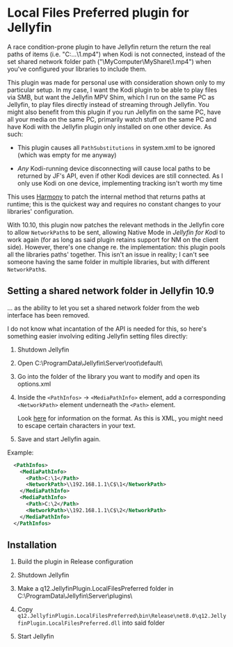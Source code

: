 # Local Files Preferred plugin for Jellyfin

A race condition-prone plugin to have Jellyfin return the return the real paths of items (i.e. "C:\...\1.mp4") when Kodi is not connected, instead of the set shared network folder path ("\\MyComputer\MyShare\1.mp4") when you've configured your libraries to include them.

This plugin was made for personal use with consideration shown only to my particular setup. In my case, I want the Kodi plugin to be able to play files via SMB, but want the Jellyfin MPV Shim, which I run on the same PC as Jellyfin, to play files directly instead of streaming through Jellyfin. You might also benefit from this plugin if you run Jellyfin on the same PC, have all your media on the same PC, primarily watch stuff on the same PC and have Kodi with the Jellyfin plugin only installed on one other device. As such:

* This plugin causes all `PathSubstitutions` in system.xml to be ignored (which was empty for me anyway)

* *Any* Kodi-running device disconnecting will cause local paths to be returned by JF's API, even if other Kodi devices are still connected. As I only use Kodi on one device, implementing tracking isn't worth my time

This uses [Harmony](https://github.com/pardeike/Harmony) to patch the internal method that returns paths at runtime; this is the quickest way and requires no constant changes to your libraries' configuration.

With 10.10, this plugin now patches the relevant methods in the Jellyfin core to allow `NetworkPath`s to be sent, allowing Native Mode in *Jellyfin for Kodi* to work again (for as long as said plugin retains support for NM on the client side).
However, there's one change re. the implementation: this plugin pools all the libraries paths' together. This isn't an issue in reality; I can't see someone having the same folder in multiple libraries, but with different `NetworkPath`s.

## Setting a shared network folder in Jellyfin 10.9

... as the ability to let you set a shared network folder from the web interface has been removed.

I do not know what incantation of the API is needed for this, so here's something easier involving editing Jellyfin setting files directly:

1. Shutdown Jellyfin

2. Open C:\ProgramData\Jellyfin\Server\root\default\

3. Go into the folder of the library you want to modify and open its options.xml

4. Inside the `<PathInfos>` -> `<MediaPathInfo>` element, add a corresponding `<NetworkPath>` element underneath the `<Path>` element.

    Look [here](https://jellyfin.org/docs/general/clients/kodi#native-mode) for information on the format. As this is XML, you might need to escape certain characters in your text.

5. Save and start Jellyfin again.

Example:

```xml
  <PathInfos>
    <MediaPathInfo>
      <Path>C:\1</Path>
      <NetworkPath>\\192.168.1.1\C$\1</NetworkPath>
    </MediaPathInfo>
    <MediaPathInfo>
      <Path>C:\2</Path>
      <NetworkPath>\\192.168.1.1\C$\2</NetworkPath>
    </MediaPathInfo>
  </PathInfos>
```

## Installation

1. Build the plugin in Release configuration

2. Shutdown Jellyfin

3. Make a q12.JellyfinPlugin.LocalFilesPreferred folder in C:\ProgramData\Jellyfin\Server\plugins\

4. Copy `q12.JellyfinPlugin.LocalFilesPreferred\bin\Release\net8.0\q12.JellyfinPlugin.LocalFilesPreferred.dll` into said folder

5. Start Jellyfin
